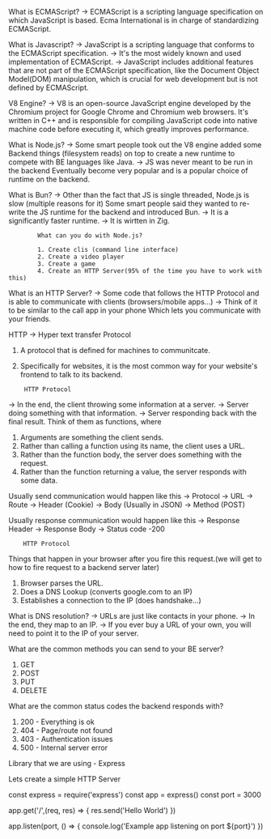 What is ECMAScript?
->  ECMAScript is a scripting language specification on which JavaScript is based. Ecma International is in charge of standardizing ECMAScript.


What is Javascript?
->  JavaScript is a scripting language that conforms to the ECMAScript specification. 
->  It's the most widely known and used implementation of ECMAScript.
->  JavaScript includes additional features that are not part of the ECMAScript specification, like the Document Object Model(DOM) manipulation, which is crucial for web development but is not defined by ECMAScript. 


V8 Engine?
->  V8 is an open-source JavaScript engine developed by the Chromium project for Google Chrome and Chromium web browsers. It's written in C++ and is responsible for compiling JavaScript code into native machine code before executing it, which greatly improves performance.


What is Node.js?
->  Some smart people took out the V8 engine added some Backend things (filesystem reads) on top to create a new runtime to compete with BE languages like Java.
->  JS was never meant to be run in the backend Eventually become very popular and is a popular choice of runtime on the backend.


What is Bun?
->  Other than the fact that JS is single threaded, Node.js is slow (multiple reasons for it) Some smart people said they wanted to re-write the JS runtime for the backend and introduced Bun.
->  It is a significantly faster runtime.
->  It is wirtten in Zig.






            What can you do with Node.js?
            
            1. Create clis (command line interface)
            2. Create a video player
            3. Create a game
            4. Create an HTTP Server(95% of the time you have to work with this)


What is an HTTP Server?
->  Some code that follows the HTTP Protocol and is able to communicate with clients (browsers/mobile apps...)
-> Think of it to be similar to the call app in your phone Which lets you communicate with your friends.

HTTP -> Hyper text transfer Protocol

1. A protocol that is defined for machines to communitcate.
2. Specifically for websites, it is the most common way for your website's frontend to talk to its backend.


        HTTP Protocol

-> In the end, the client throwing some information at a server.
-> Server doing something with that information.
-> Server responding back with the final result.
        Think of them as functions, where

1. Arguments are something the client sends.
2. Rather than calling a function using its name, the client uses a URL.
3. Rather than the function body, the server does something with the request.
4. Rather than the function returning a value, the server responds with some data.


Usually send communication would happen like this
-> Protocol
-> URL
-> Route
-> Header (Cookie)
-> Body (Usually in JSON)
-> Method (POST)

Usually response communication would happen like this
-> Response Header
-> Response Body
-> Status code -200



        HTTP Protocol
Things that happen in your browser after you fire this request.(we will get to how to fire request to a backend server later)

1. Browser parses the URL.
2. Does a DNS Lookup (converts google.com to an IP)
3. Establishes a connection to the IP (does handshake...)



What is DNS resolution?
->  URLs are just like contacts in your phone.
->  In the end, they map to an IP.
->  If you ever buy a URL of your own, you will need to point it to the IP of your server.


What are the common methods you can send to your BE server?
1. GET
2. POST
3. PUT
4. DELETE


What are the common status codes the backend responds with?
1. 200 - Everything is ok
2. 404 - Page/route not found
3. 403 - Authentication issues
4. 500 - Internal server error



Library that we are using - Express

Lets create a simple HTTP Server

const express = require('express')
const app = express()
const port = 3000

app.get('/',(req, res) => {
        res.send('Hello World')
}) 

app.listen(port, () => {
        console.log('Example app listening on port ${port}')
})